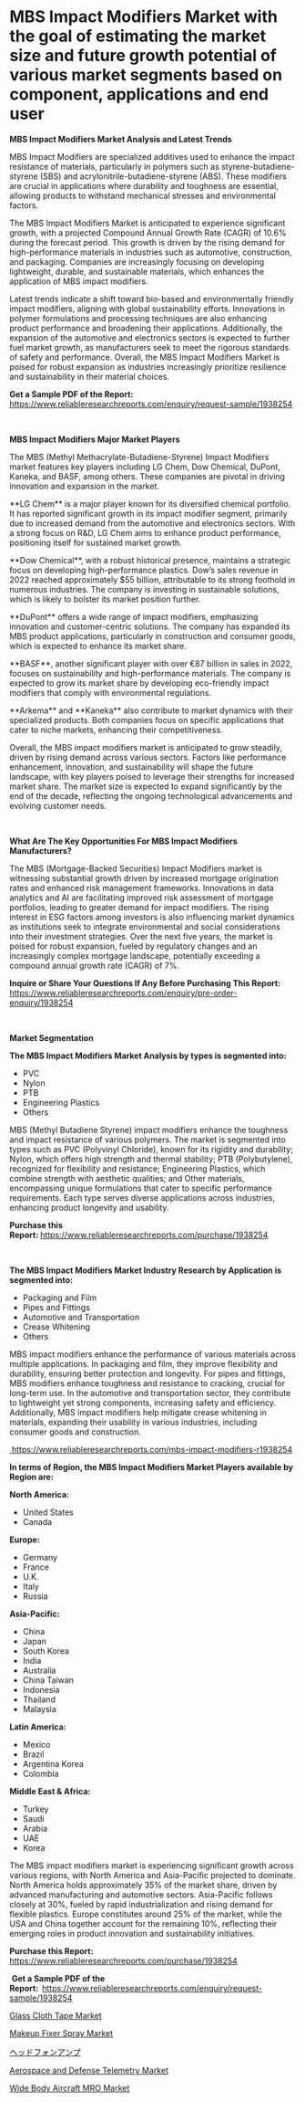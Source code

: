 <p><h1>MBS Impact Modifiers Market with the goal of estimating the market size and future growth potential of various market segments based on component, applications and end user</h1></p><p><strong>MBS Impact Modifiers Market Analysis and Latest Trends</strong></p>
<p><p>MBS Impact Modifiers are specialized additives used to enhance the impact resistance of materials, particularly in polymers such as styrene-butadiene-styrene (SBS) and acrylonitrile-butadiene-styrene (ABS). These modifiers are crucial in applications where durability and toughness are essential, allowing products to withstand mechanical stresses and environmental factors.</p><p>The MBS Impact Modifiers Market is anticipated to experience significant growth, with a projected Compound Annual Growth Rate (CAGR) of 10.6% during the forecast period. This growth is driven by the rising demand for high-performance materials in industries such as automotive, construction, and packaging. Companies are increasingly focusing on developing lightweight, durable, and sustainable materials, which enhances the application of MBS impact modifiers.</p><p>Latest trends indicate a shift toward bio-based and environmentally friendly impact modifiers, aligning with global sustainability efforts. Innovations in polymer formulations and processing techniques are also enhancing product performance and broadening their applications. Additionally, the expansion of the automotive and electronics sectors is expected to further fuel market growth, as manufacturers seek to meet the rigorous standards of safety and performance. Overall, the MBS Impact Modifiers Market is poised for robust expansion as industries increasingly prioritize resilience and sustainability in their material choices.</p></p>
<p><strong>Get a Sample PDF of the Report:&nbsp;</strong> <a href="https://www.reliableresearchreports.com/enquiry/request-sample/1938254?utm_campaign=123&utm_medium=2&utm_source=Github&utm_content=ia&utm_term=15112024&utm_id=mbs-impact-modifiers">https://www.reliableresearchreports.com/enquiry/request-sample/1938254</a></p>
<p>&nbsp;</p>
<p><strong>MBS Impact Modifiers Major Market Players</strong></p>
<p><p>The MBS (Methyl Methacrylate-Butadiene-Styrene) Impact Modifiers market features key players including LG Chem, Dow Chemical, DuPont, Kaneka, and BASF, among others. These companies are pivotal in driving innovation and expansion in the market.</p><p>**LG Chem** is a major player known for its diversified chemical portfolio. It has reported significant growth in its impact modifier segment, primarily due to increased demand from the automotive and electronics sectors. With a strong focus on R&D, LG Chem aims to enhance product performance, positioning itself for sustained market growth.</p><p>**Dow Chemical**, with a robust historical presence, maintains a strategic focus on developing high-performance plastics. Dow’s sales revenue in 2022 reached approximately $55 billion, attributable to its strong foothold in numerous industries. The company is investing in sustainable solutions, which is likely to bolster its market position further.</p><p>**DuPont** offers a wide range of impact modifiers, emphasizing innovation and customer-centric solutions. The company has expanded its MBS product applications, particularly in construction and consumer goods, which is expected to enhance its market share.</p><p>**BASF**, another significant player with over €87 billion in sales in 2022, focuses on sustainability and high-performance materials. The company is expected to grow its market share by developing eco-friendly impact modifiers that comply with environmental regulations.</p><p>**Arkema** and **Kaneka** also contribute to market dynamics with their specialized products. Both companies focus on specific applications that cater to niche markets, enhancing their competitiveness.</p><p>Overall, the MBS impact modifiers market is anticipated to grow steadily, driven by rising demand across various sectors. Factors like performance enhancement, innovation, and sustainability will shape the future landscape, with key players poised to leverage their strengths for increased market share. The market size is expected to expand significantly by the end of the decade, reflecting the ongoing technological advancements and evolving customer needs.</p></p>
<p>&nbsp;</p>
<p><strong>What Are The Key Opportunities For MBS Impact Modifiers Manufacturers?</strong></p>
<p><p>The MBS (Mortgage-Backed Securities) Impact Modifiers market is witnessing substantial growth driven by increased mortgage origination rates and enhanced risk management frameworks. Innovations in data analytics and AI are facilitating improved risk assessment of mortgage portfolios, leading to greater demand for impact modifiers. The rising interest in ESG factors among investors is also influencing market dynamics as institutions seek to integrate environmental and social considerations into their investment strategies. Over the next five years, the market is poised for robust expansion, fueled by regulatory changes and an increasingly complex mortgage landscape, potentially exceeding a compound annual growth rate (CAGR) of 7%.</p></p>
<p><strong>Inquire or Share Your Questions If Any Before Purchasing This Report:</strong> <a href="https://www.reliableresearchreports.com/enquiry/pre-order-enquiry/1938254?utm_campaign=123&utm_medium=2&utm_source=Github&utm_content=ia&utm_term=15112024&utm_id=mbs-impact-modifiers">https://www.reliableresearchreports.com/enquiry/pre-order-enquiry/1938254</a></p>
<p>&nbsp;</p>
<p><strong>Market Segmentation</strong></p>
<p><strong>The MBS Impact Modifiers Market Analysis by types is segmented into:</strong></p>
<p><ul><li>PVC</li><li>Nylon</li><li>PTB</li><li>Engineering Plastics</li><li>Others</li></ul></p>
<p><p>MBS (Methyl Butadiene Styrene) impact modifiers enhance the toughness and impact resistance of various polymers. The market is segmented into types such as PVC (Polyvinyl Chloride), known for its rigidity and durability; Nylon, which offers high strength and thermal stability; PTB (Polybutylene), recognized for flexibility and resistance; Engineering Plastics, which combine strength with aesthetic qualities; and Other materials, encompassing unique formulations that cater to specific performance requirements. Each type serves diverse applications across industries, enhancing product longevity and usability.</p></p>
<p><strong>Purchase this Report:&nbsp;</strong><a href="https://www.reliableresearchreports.com/purchase/1938254?utm_campaign=123&utm_medium=2&utm_source=Github&utm_content=ia&utm_term=15112024&utm_id=mbs-impact-modifiers">https://www.reliableresearchreports.com/purchase/1938254</a></p>
<p>&nbsp;</p>
<p><strong>The MBS Impact Modifiers Market Industry Research by Application is segmented into:</strong></p>
<p><ul><li>Packaging and Film</li><li>Pipes and Fittings</li><li>Automotive and Transportation</li><li>Crease Whitening</li><li>Others</li></ul></p>
<p><p>MBS impact modifiers enhance the performance of various materials across multiple applications. In packaging and film, they improve flexibility and durability, ensuring better protection and longevity. For pipes and fittings, MBS modifiers enhance toughness and resistance to cracking, crucial for long-term use. In the automotive and transportation sector, they contribute to lightweight yet strong components, increasing safety and efficiency. Additionally, MBS impact modifiers help mitigate crease whitening in materials, expanding their usability in various industries, including consumer goods and construction.</p></p>
<p><a href="https://www.reliableresearchreports.com/mbs-impact-modifiers-r1938254?utm_campaign=123&utm_medium=2&utm_source=Github&utm_content=ia&utm_term=15112024&utm_id=mbs-impact-modifiers">&nbsp;https://www.reliableresearchreports.com/mbs-impact-modifiers-r1938254</a></p>
<p><strong>In terms of Region, the MBS Impact Modifiers Market Players available by Region are:</strong></p>
<p>
    <p> <strong> North America: </strong>
        <ul>
            <li>United States</li>
            <li>Canada</li>
        </ul>
        </p> 
    <p> <strong> Europe: </strong>
        <ul>
            <li>Germany</li>
            <li>France</li>
            <li>U.K.</li>
            <li>Italy</li>
            <li>Russia</li>
        </ul>
        </p> 
    <p> <strong> Asia-Pacific: </strong>
        <ul>
            <li>China</li>
            <li>Japan</li>
            <li>South Korea</li>
            <li>India</li>
            <li>Australia</li>
            <li>China Taiwan</li>
            <li>Indonesia</li>
            <li>Thailand</li>
            <li>Malaysia</li>
        </ul>
        </p> 
    <p> <strong> Latin America: </strong>
        <ul>
            <li>Mexico</li>
            <li>Brazil</li>
            <li>Argentina Korea</li>
            <li>Colombia</li>
        </ul>
        </p> 
    <p> <strong> Middle East & Africa: </strong>
        <ul>
            <li>Turkey</li>
            <li>Saudi</li>
            <li>Arabia</li>
            <li>UAE</li>
            <li>Korea</li>
        </ul>
    </p>
    </p>
<p><p>The MBS impact modifiers market is experiencing significant growth across various regions, with North America and Asia-Pacific projected to dominate. North America holds approximately 35% of the market share, driven by advanced manufacturing and automotive sectors. Asia-Pacific follows closely at 30%, fueled by rapid industrialization and rising demand for flexible plastics. Europe constitutes around 25% of the market, while the USA and China together account for the remaining 10%, reflecting their emerging roles in product innovation and sustainability initiatives.</p></p>
<p><strong>Purchase this Report: </strong><a href="https://www.reliableresearchreports.com/purchase/1938254?utm_campaign=123&utm_medium=2&utm_source=Github&utm_content=ia&utm_term=15112024&utm_id=mbs-impact-modifiers">https://www.reliableresearchreports.com/purchase/1938254</a></p>
<p>&nbsp;<strong>Get a Sample PDF of the Report:&nbsp;&nbsp;</strong><a href="https://www.reliableresearchreports.com/enquiry/request-sample/1938254?utm_campaign=123&utm_medium=2&utm_source=Github&utm_content=ia&utm_term=15112024&utm_id=mbs-impact-modifiers">https://www.reliableresearchreports.com/enquiry/request-sample/1938254</a></p>
<p><strong></strong></p>
<p><p><a href="https://github.com/vimar16th/Market-Research-Report-List-6/blob/main/glass-cloth-tape-market.md?utm_campaign=123&utm_medium=2&utm_source=Github&utm_content=ia&utm_term=15112024&utm_id=mbs-impact-modifiers">Glass Cloth Tape Market</a></p><p><a href="https://www.linkedin.com/pulse/pioneering-growth-analyzing-global-makeup-fixer-spray-market-dynamics-vc46e?utm_campaign=123&utm_medium=2&utm_source=Github&utm_content=ia&utm_term=15112024&utm_id=mbs-impact-modifiers">Makeup Fixer Spray Market</a></p><p><a href="https://github.com/mohamedbakry57/Market-Research-Report-List-6/blob/main/340438624046.md?utm_campaign=123&utm_medium=2&utm_source=Github&utm_content=ia&utm_term=15112024&utm_id=mbs-impact-modifiers">ヘッドフォンアンプ</a></p><p><a href="https://issuu.com/reportprime-2/docs/aerospace-and-defense-telemetry-mar_26625bdd6897c7?utm_campaign=123&utm_medium=2&utm_source=Github&utm_content=ia&utm_term=15112024&utm_id=mbs-impact-modifiers">Aerospace and Defense Telemetry Market</a></p><p><a href="https://issuu.com/reportprime-2/docs/wide-body-aircraft-mro-market-size-_c4cf4d63b98dce?utm_campaign=123&utm_medium=2&utm_source=Github&utm_content=ia&utm_term=15112024&utm_id=mbs-impact-modifiers">Wide Body Aircraft MRO Market</a></p></p>